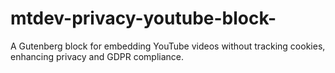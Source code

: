 # mtdev-privacy-youtube-block-
A Gutenberg block for embedding YouTube videos without tracking cookies, enhancing privacy and GDPR compliance.
